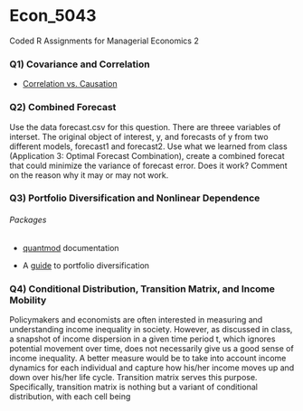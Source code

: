 # Econ_5043

Coded R Assignments for Managerial Economics 2

### Q1) Covariance and Correlation

- [Correlation vs. Causation](https://stats.stackexchange.com/questions/18082/how-would-you-explain-the-difference-between-correlation-and-covariance) 

### Q2) Combined Forecast

Use the data forecast.csv for this question. There are threee variables of interset. The original object of interest, y, and forecasts of y from two different models, forecast1 and forecast2. Use what we learned from class (Application 3: Optimal Forecast Combination), create a combined forecat that could minimize the variance of forecast error. Does it work? Comment on the reason why it may or may not work.

### Q3) Portfolio Diversification and Nonlinear Dependence

###### Packages 

- [quantmod](https://cran.r-project.org/web/packages/quantmod/quantmod.pdf) documentation

- A [guide](https://www.fidelity.com/viewpoints/guide-to-diversification) to portfolio diversification


### Q4) Conditional Distribution, Transition Matrix, and Income Mobility

Policymakers and economists are often interested in measuring and understanding income inequality in society. However, as discussed in class, a snapshot of income dispersion in a given time period t, which ignores potential movement over time, does not necessarily give us a good sense of income inequality. A better measure would be to take into account income dynamics for each individual and capture how his/her income moves up and down over his/her life cycle. Transition matrix serves this purpose. Specifically, transition matrix is nothing but a variant of conditional distribution, with each cell being

